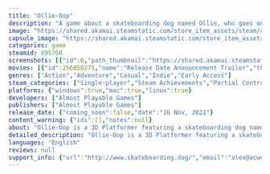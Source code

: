 ```yaml
---
title: "Ollie-Oop"
description: "A game about a skateboarding dog named Ollie, who goes on the adventure of his dreams! Play with your pup friends and wreak havoc in all kinds of fantastical environments."
image: "https://shared.akamai.steamstatic.com/store_item_assets/steam/apps/895760/header.jpg?t=1731683577"
capsule_image: "https://shared.akamai.steamstatic.com/store_item_assets/steam/apps/895760/capsule_231x87.jpg?t=1731683577"
categories: game
steamid: 895760
screenshots: [{"id":0,"path_thumbnail":"https://shared.akamai.steamstatic.com/store_item_assets/steam/apps/895760/ss_a3853026fdecfe6f0ca4f2d1cd8a7e70cd334cd1.600x338.jpg?t=1731683577","path_full":"https://shared.akamai.steamstatic.com/store_item_assets/steam/apps/895760/ss_a3853026fdecfe6f0ca4f2d1cd8a7e70cd334cd1.1920x1080.jpg?t=1731683577"},{"id":1,"path_thumbnail":"https://shared.akamai.steamstatic.com/store_item_assets/steam/apps/895760/ss_d95e31e3c6a2a9adf0e4532c26706e572a098980.600x338.jpg?t=1731683577","path_full":"https://shared.akamai.steamstatic.com/store_item_assets/steam/apps/895760/ss_d95e31e3c6a2a9adf0e4532c26706e572a098980.1920x1080.jpg?t=1731683577"},{"id":2,"path_thumbnail":"https://shared.akamai.steamstatic.com/store_item_assets/steam/apps/895760/ss_7ca17383e5ff043a30e190c3c25f73574deb96e3.600x338.jpg?t=1731683577","path_full":"https://shared.akamai.steamstatic.com/store_item_assets/steam/apps/895760/ss_7ca17383e5ff043a30e190c3c25f73574deb96e3.1920x1080.jpg?t=1731683577"},{"id":3,"path_thumbnail":"https://shared.akamai.steamstatic.com/store_item_assets/steam/apps/895760/ss_5e6fbb51b1aa7a23948e8fc9bca5efb1a9cc92be.600x338.jpg?t=1731683577","path_full":"https://shared.akamai.steamstatic.com/store_item_assets/steam/apps/895760/ss_5e6fbb51b1aa7a23948e8fc9bca5efb1a9cc92be.1920x1080.jpg?t=1731683577"},{"id":4,"path_thumbnail":"https://shared.akamai.steamstatic.com/store_item_assets/steam/apps/895760/ss_aa11820a44889783800de8a091a446a7569da664.600x338.jpg?t=1731683577","path_full":"https://shared.akamai.steamstatic.com/store_item_assets/steam/apps/895760/ss_aa11820a44889783800de8a091a446a7569da664.1920x1080.jpg?t=1731683577"},{"id":5,"path_thumbnail":"https://shared.akamai.steamstatic.com/store_item_assets/steam/apps/895760/ss_f4fb5fd264fafb8cc904b1cf865b9268ee6226b3.600x338.jpg?t=1731683577","path_full":"https://shared.akamai.steamstatic.com/store_item_assets/steam/apps/895760/ss_f4fb5fd264fafb8cc904b1cf865b9268ee6226b3.1920x1080.jpg?t=1731683577"},{"id":6,"path_thumbnail":"https://shared.akamai.steamstatic.com/store_item_assets/steam/apps/895760/ss_53a7065d1ebb986c346cce47b8752e0d154d3751.600x338.jpg?t=1731683577","path_full":"https://shared.akamai.steamstatic.com/store_item_assets/steam/apps/895760/ss_53a7065d1ebb986c346cce47b8752e0d154d3751.1920x1080.jpg?t=1731683577"}]
movies: [{"id":256850275,"name":"Release Date Announcement Trailer","thumbnail":"https://shared.akamai.steamstatic.com/store_item_assets/steam/apps/256850275/movie.293x165.jpg?t=1632505050","webm":{"480":"http://video.akamai.steamstatic.com/store_trailers/256850275/movie480_vp9.webm?t=1632505050","max":"http://video.akamai.steamstatic.com/store_trailers/256850275/movie_max_vp9.webm?t=1632505050"},"mp4":{"480":"http://video.akamai.steamstatic.com/store_trailers/256850275/movie480.mp4?t=1632505050","max":"http://video.akamai.steamstatic.com/store_trailers/256850275/movie_max.mp4?t=1632505050"},"highlight":true}]
genres: ["Action","Adventure","Casual","Indie","Early Access"]
steam_categories: ["Single-player","Steam Achievements","Partial Controller Support","Steam Cloud","Family Sharing"]
platforms: {"windows":true,"mac":true,"linux":true}
developers: ["Almost Playable Games"]
publishers: ["Almost Playable Games"]
release_date: {"coming_soon":false,"date":"16 Nov, 2021"}
content_warning: {"ids":[],"notes":null}
about: "Ollie-Oop is a 3D Platformer featuring a skateboarding dog named Ollie.<br><br>Explore many different levels and hang out with your dog friends and do dog stuff, including collecting bones and sticks, chasing each other, scaring birds, and more!<br><br><img class=\"bb_img\" src=\"https://shared.akamai.steamstatic.com/store_item_assets/steam/apps/895760/extras/ollieSittingTransparent.gif?t=1731683577\" /><br><br>Ollie is your friendly neighborhood skateboarding dog with big dreams!  Romp through many different increasingly zany levels.  Where might you end up? The park? The waterpark? The Skate Park? SPACE?<br><br><img class=\"bb_img\" src=\"https://shared.akamai.steamstatic.com/store_item_assets/steam/apps/895760/extras/giphy_(2).gif?t=1731683577\" /><h2 class=\"bb_tag\">Includes</h2><br><ul class=\"bb_ul\"><li>Intricate 3D environments, custom tailored for fun exploration, rad jumps, and maximum shenanigans<br></li><li>Lots of adorable dogs to talk to.  Don't worry, they don't bite!  (some are kinda grumpy though)<br></li><li>Original music by Robert Frost III (Joggernauts, Pinbrawl)<br></li><li>Collectibles!!<br></li><li>Unlockable HATS<br></li><li>Races<br></li><li>SECRETS</li></ul>"
detailed_description: "Ollie-Oop is a 3D Platformer featuring a skateboarding dog named Ollie.<br><br>Explore many different levels and hang out with your dog friends and do dog stuff, including collecting bones and sticks, chasing each other, scaring birds, and more!<br><br><img class=\"bb_img\" src=\"https://shared.akamai.steamstatic.com/store_item_assets/steam/apps/895760/extras/ollieSittingTransparent.gif?t=1731683577\" /><br><br>Ollie is your friendly neighborhood skateboarding dog with big dreams!  Romp through many different increasingly zany levels.  Where might you end up? The park? The waterpark? The Skate Park? SPACE?<br><br><img class=\"bb_img\" src=\"https://shared.akamai.steamstatic.com/store_item_assets/steam/apps/895760/extras/giphy_(2).gif?t=1731683577\" /><h2 class=\"bb_tag\">Includes</h2><br><ul class=\"bb_ul\"><li>Intricate 3D environments, custom tailored for fun exploration, rad jumps, and maximum shenanigans<br></li><li>Lots of adorable dogs to talk to.  Don't worry, they don't bite!  (some are kinda grumpy though)<br></li><li>Original music by Robert Frost III (Joggernauts, Pinbrawl)<br></li><li>Collectibles!!<br></li><li>Unlockable HATS<br></li><li>Races<br></li><li>SECRETS</li></ul>"
languages: "English"
reviews: null
support_info: {"url":"http://www.skateboarding.dog/","email":"alex@acwd.me"}
---
```


